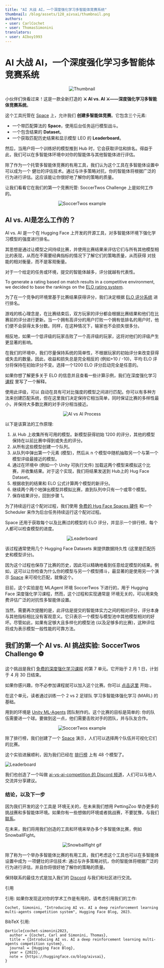 ```yaml
---
title: "AI 大战 AI，一个深度强化学习多智能体竞赛系统"
thumbnail: /blog/assets/128_aivsai/thumbnail.png
authors:
- user: CarlCochet
- user: ThomasSimonini
translators:
- user: AIboy1993
---
```


# AI 大战 AI，一个深度强化学习多智能体竞赛系统 

<div align="center"> 
  <img src="https://huggingface.co/datasets/huggingface/documentation-images/resolve/main/blog/128_aivsai/thumbnail.png" alt="Thumbnail"> 
</div>

小伙伴们快看过来！这是一款全新打造的 **⚔️ AI vs. AI ⚔️——深度强化学习多智能体竞赛系统**。

这个工具托管在 [Space](https://hf.co/spaces) 上，允许我们 **创建多智能体竞赛**。它包含三个元素:

* 一个带匹配算法的 **Space**，使用后台任务运行模型战斗。
* 一个包含结果的 **Dataset**。
* 一个获取匹配历史结果和显示模型 LEO 的 **Leaderboard**。

然后，当用户将一个训练好的模型推到 Hub 时，它会获取评估和排名。得益于此，我们可以在多智能体环境中对你的智能体与其他智能体进行评估。

除了作为一个托管多智能体竞赛的有用工具，我们认为这个工具在多智能体设置中可以成为一个 健壮的评估技术。通过与许多策略对抗，你的智能体将根据广泛的行为进行评估。这应该能让你很好地了解你的策略的质量。

让我们看看它在我们的第一个竞赛托管: SoccerTwos Challenge 上是如何工作的。

<div align="center"> 
  <img src="https://huggingface.co/datasets/huggingface/documentation-images/resolve/main/blog/128_aivsai/soccertwos.gif" alt="SoccerTwos example"> 
</div>

## AI vs. AI是怎么工作的？

AI vs. AI 是一个在 Hugging Face 上开发的开源工具，对多智能体环境下强化学习模型的强度进行排名。

其思想是通过让模型之间持续比赛，并使用比赛结果来评估它们与所有其他模型相比的表现，从而在不需要经典指标的情况下了解它们的策略质量，从而获得 对技能的相对衡量，而不是客观衡量。

对于一个给定的任务或环境，提交的智能体越多，评分就越有代表性。

To generate a rating based on match results in a competitive environment, we decided to base the rankings on the [ELO rating system](https://en.wikipedia.org/wiki/Elo_rating_system).

为了在一个竞争的环境里基于比赛结果获得评分，我们决定根据 [ELO 评分系统](https://en.wikipedia.org/wiki/Elo_rating_system) 进行排名。

游戏的核心理念是，在比赛结束后，双方玩家的评分都会根据比赛结果和他们在比赛前的评分进行更新。当一个拥有高评分的用户打败一个拥有低排名的用户时，他们便不会获得太多分数。同样，在这种情况下，输家也不会损失很多分。

相反地，如果一个低评级的玩家击败了一个高评级的玩家，这将对他们的评级产生更显著的影响。

在我们的环境中，我们尽量保持系统的简单性，不根据玩家的初始评分来改变获得或失去的数量。因此，收益和损失总是完全相反的 (例如+10 / -10)，平均 ELO 评分将保持在初始评分不变。选择一个1200 ELO 评分启动完全是任意的。

如果你想了解更多关于 ELO 的信息并且查看一些计算示例，我们在深度强化学习 [课程](https://huggingface.co/deep-rl-course/unit7/self-play?fw=pt#the-elo-score-to-evaluate-our-agent) 里写了一个解释。

使用此评级，可以 自动在具有可对比强度的模型之间进行匹配。你可以有多种方法来创建匹配系统，但在这里我们决定保持它相当简单，同时保证比赛的多样性最小，并保持大多数比赛的对手评分相当接近。

<div align="center"> 
  <img src="https://huggingface.co/datasets/huggingface/documentation-images/resolve/main/blog/128_aivsai/aivsai.png" alt="AI vs AI Process"> 
</div>

以下是该算法的工作原理:

1. 从 Hub 上收集所有可用的模型。新模型获得初始 1200 的评分，其他的模型保持在以前比赛中得到或失去的评分。
1. 从所有这些模型创建一个队列。
1. 从队列中弹出第一个元素 (模型)，然后从 n 个模型中随机抽取另一个与第一个模型评级最接近的模型。
1. 通过在环境中 (例如一个 Unity 可执行文件) 加载这两个模型来模拟这个比赛，并收集结果。对于这个实现，我们将结果发送到 Hub上的 Hug Face Dataset。
1. 根据收到的结果和 ELO 公式计算两个模型的新评分。
1. 继续两个两个地弹出模型并模拟比赛，直到队列中只有一个或零个模型。
1. 保存结果评分，回到步骤 1。

为了持续运行这个配对过程，我们使用 [免费的 Hug Face Spaces 硬件](https://huggingface.co/spaces/huggingface-projects/AIvsAI-SoccerTwos) 和一个 Scheduler 来作为后台任务持续运行这个配对过程。

Space 还用于获取每个以及比赛过的模型的 ELO 评分，并显示一个排行榜，每个人都可以检查模型的进度。

<div align="center"> 
  <img src="https://huggingface.co/datasets/huggingface/documentation-images/resolve/main/blog/128_aivsai/leaderboard.png" alt="Leaderboard"> 
</div>

该过程通常使用几个 Hugging Face Datasets 来提供数据持久性 (这里是匹配历史和模型评分)。

因为这个过程也保存了比赛的历史，因此可以精确地看到任意给定模型的结果。例如，这可以让你检查为什么你的模型与另一个模型搏斗，最显著的是使用另一个演示 [Space](https://huggingface.co/spaces/unity/ML-Agents-SoccerTwos) 来可视化匹配，就像这个。

目前，这个实验是在 MLAgent 环境 SoccerTwos 下进行的，用于 Hugging Face 深度强化学习课程，然而，这个过程和实现通常是 环境无关的，可以用来免费评估广泛的对抗性多智能体设置。

当然，需要再次提醒的是，此评估是提交的智能体实力之间的相对评分，评分本身 与其他指标相比没有客观意义。它只表示一个模型与模型池中其他模型相对的好坏。尽管如此，如果有足够大且多样化的模型池 (以及足够多的比赛)，这种评估将成为表示模型一般性能的可靠方法。

## 我们的第一个 AI vs. AI 挑战实验: SoccerTwos Challenge ⚽

这个挑战是我们 [免费的深度强化学习课程](https://huggingface.co/deep-rl-course/unit0/introduction) 的第 7 单元。它开始于 2 月 1 日，计划于 4 月 30 日结束。

如果你感兴趣，你不必参加课程就可以加入这个比赛。你可以 [点击这里](https://huggingface.co/deep-rl-course/unit7/introduction) 开始:。

在这个单元，读者通过训练一个 2 vs 2 足球队 学习多智能体强化学习 (MARL) 的基础。

用到的环境是 [Unity ML-Agents](https://github.com/Unity-Technologies/ml-agents) 团队制作的。这个比赛的目标是简单的: 你的队伍需要进一个球。要做到这一点，他们需要击败对手的团队，并与队友合作。

<div align="center"> 
  <img src="https://huggingface.co/datasets/huggingface/documentation-images/resolve/main/blog/128_aivsai/soccertwos.gif" alt="SoccerTwos example"> 
</div>

除了排行榜，我们创建了一个 [Space](https://huggingface.co/spaces/unity/SoccerTwos) 演示，人们可以选择两个队伍并可视化它们的比赛。

这个实验进展顺利，因为我们已经在 [排行榜](https://hf.co/spaces/huggingface-projects/AIvsAI-SoccerTwos) 上有 48 个模型了。

![Leaderboard](https://huggingface.co/datasets/huggingface/documentation-images/resolve/main/blog/128_aivsai/leaderboard.png)

我们也创造了一个叫做 [ai-vs-ai-competition 的 Discord 频道](http://hf.co/discord/join)，人们可以与他人交流并分享建议。

### 结论，以及下一步

因为我们开发的这个工具是 环境无关的，在未来我们想用 PettingZoo 举办更多的挑战赛和多智能体环境。如果你有一些想做的环境或者挑战赛，不要犹豫，与我们 [联系](mailto:thomas.simonini@huggingface.co)。

在未来，我们将用我们创造的工具和环境来举办多个多智能体比赛，例如 SnowballFight。

<div align="center"> 
  <img src="https://huggingface.co/datasets/huggingface/documentation-images/resolve/main/blog/128_aivsai/snowballfight.gif" alt="Snowballfight gif"> 
</div>

除了称为一个举办多智能体比赛的有用工具，我们考虑这个工具也可以在多智能体设置中成为 一项健壮的评估技术: 通过与许多策略对抗，你的智能体将根据广泛的行为进行评估，并且你将很好地了解你的策略的质量。

保持联系的最佳方式是加入我们的 [Discord](http://hf.co/discord/join) 与我们和社区进行交流。

引用

引用: 如果你发现这对你的学术工作是有用的，请考虑引用我们的工作:

`Cochet, Simonini, "Introducing AI vs. AI a deep reinforcement learning multi-agents competition system", Hugging Face Blog, 2023.`

BibTeX 引用:

```
@article{cochet-simonini2023,
  author = {Cochet, Carl and Simonini, Thomas},
  title = {Introducing AI vs. AI a deep reinforcement learning multi-agents competition system},
  journal = {Hugging Face Blog},
  year = {2023},
  note = {https://huggingface.co/blog/aivsai},
}
```
